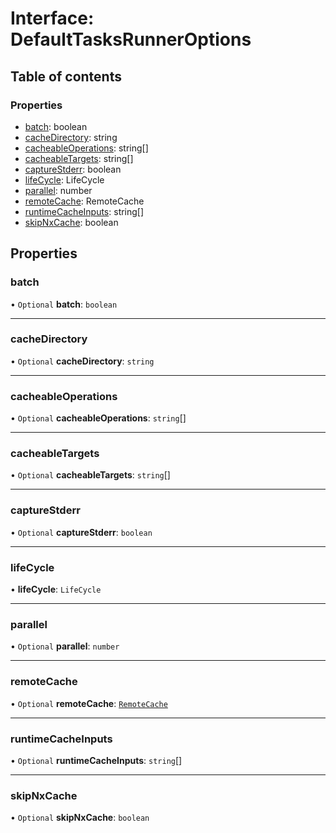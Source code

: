 # Interface: DefaultTasksRunnerOptions

## Table of contents

### Properties

- [batch](../../devkit/documents/DefaultTasksRunnerOptions#batch): boolean
- [cacheDirectory](../../devkit/documents/DefaultTasksRunnerOptions#cachedirectory): string
- [cacheableOperations](../../devkit/documents/DefaultTasksRunnerOptions#cacheableoperations): string[]
- [cacheableTargets](../../devkit/documents/DefaultTasksRunnerOptions#cacheabletargets): string[]
- [captureStderr](../../devkit/documents/DefaultTasksRunnerOptions#capturestderr): boolean
- [lifeCycle](../../devkit/documents/DefaultTasksRunnerOptions#lifecycle): LifeCycle
- [parallel](../../devkit/documents/DefaultTasksRunnerOptions#parallel): number
- [remoteCache](../../devkit/documents/DefaultTasksRunnerOptions#remotecache): RemoteCache
- [runtimeCacheInputs](../../devkit/documents/DefaultTasksRunnerOptions#runtimecacheinputs): string[]
- [skipNxCache](../../devkit/documents/DefaultTasksRunnerOptions#skipnxcache): boolean

## Properties

### batch

• `Optional` **batch**: `boolean`

---

### cacheDirectory

• `Optional` **cacheDirectory**: `string`

---

### cacheableOperations

• `Optional` **cacheableOperations**: `string`[]

---

### cacheableTargets

• `Optional` **cacheableTargets**: `string`[]

---

### captureStderr

• `Optional` **captureStderr**: `boolean`

---

### lifeCycle

• **lifeCycle**: `LifeCycle`

---

### parallel

• `Optional` **parallel**: `number`

---

### remoteCache

• `Optional` **remoteCache**: [`RemoteCache`](../../devkit/documents/RemoteCache)

---

### runtimeCacheInputs

• `Optional` **runtimeCacheInputs**: `string`[]

---

### skipNxCache

• `Optional` **skipNxCache**: `boolean`
